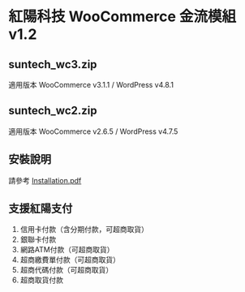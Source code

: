  # 紅陽科技 WooCommerce 金流模組 v1.2
## suntech_wc3.zip
適用版本 WooCommerce v3.1.1 / WordPress v4.8.1
## suntech_wc2.zip
適用版本 WooCommerce v2.6.5 / WordPress v4.7.5
## 安裝說明
請參考 [Installation.pdf](/Installation.pdf)
## 支援紅陽支付
1. 信用卡付款（含分期付款，可超商取貨）
2. 銀聯卡付款
3. 網路ATM付款（可超商取貨）
4. 超商繳費單付款（可超商取貨）
5. 超商代碼付款（可超商取貨）
6. 超商取貨付款